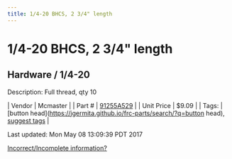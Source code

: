 ```yaml
---
title: 1/4-20 BHCS, 2 3/4" length
---
```


# 1/4-20 BHCS, 2 3/4" length
## Hardware / 1/4-20
Description: 	Full thread, qty 10 

| Vendor | Mcmaster | 
| Part # | [91255A529](https://www.mcmaster.com/#91255A529) | 
| Unit Price | $9.09 | 
| Tags: | [button head](https://jgermita.github.io/frc-parts/search/?q=button head), [suggest tags](https://docs.google.com/forms/d/e/1FAIpQLSeWyY8v3RgOty-MyWmh9U0iivNYN_molChYyS-0U-o-kOAv_g/viewform) | 

Last updated: Mon May 08 13:09:39 PDT 2017

 [Incorrect/Incomplete information?](https://docs.google.com/forms/d/e/1FAIpQLSeWyY8v3RgOty-MyWmh9U0iivNYN_molChYyS-0U-o-kOAv_g/viewform)